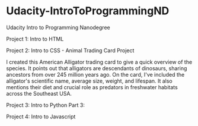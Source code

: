 # Udacity-IntroToProgrammingND
Udacity Intro to Programming Nanodegree

Project 1: Intro to HTML

Project 2: Intro to CSS - Animal Trading Card Project

I created this American Alligator trading card to give a quick overview of the species. It points out that alligators are descendants of dinosaurs, sharing ancestors from over 245 million years ago. On the card, I've included the alligator's scientific name, average size, weight, and lifespan. It also mentions their diet and crucial role as predators in freshwater habitats across the Southeast USA.

Project 3: Intro to Python Part 3:


Project 4: Intro to Javascript
